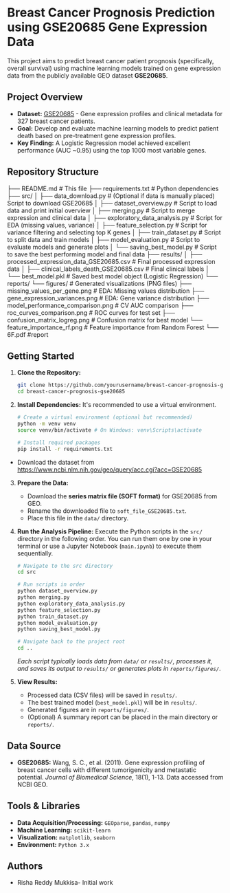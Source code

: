 # Breast Cancer Prognosis Prediction using GSE20685 Gene Expression Data

This project aims to predict breast cancer patient prognosis (specifically, overall survival) using machine learning models trained on gene expression data from the publicly available GEO dataset **GSE20685**.

## Project Overview

*   **Dataset:** [GSE20685](https://www.ncbi.nlm.nih.gov/geo/query/acc.cgi?acc=GSE20685) - Gene expression profiles and clinical metadata for 327 breast cancer patients.
*   **Goal:** Develop and evaluate machine learning models to predict patient death based on pre-treatment gene expression profiles.
*   **Key Finding:** A Logistic Regression model achieved excellent performance (AUC ~0.95) using the top 1000 most variable genes.

## Repository Structure
├── README.md # This file
├── requirements.txt # Python dependencies
├── src/
│ ├── data_download.py # (Optional if data is manually placed) Script to download GSE20685
│ ├── dataset_overview.py # Script to load data and print initial overview
│ ├── merging.py # Script to merge expression and clinical data
│ ├── exploratory_data_analysis.py # Script for EDA (missing values, variance)
│ ├── feature_selection.py # Script for variance filtering and selecting top K genes
│ ├── train_dataset.py # Script to split data and train models
│ ├── model_evaluation.py # Script to evaluate models and generate plots
│ └── saving_best_model.py # Script to save the best performing model and final data
├── results/
│ ├── processed_expression_data_GSE20685.csv # Final processed expression data
│ ├── clinical_labels_death_GSE20685.csv # Final clinical labels
│ └── best_model.pkl # Saved best model object (Logistic Regression)
└── reports/
  └── figures/ # Generated visualizations (PNG files)
    ├── missing_values_per_gene.png # EDA: Missing values distribution
    ├── gene_expression_variances.png # EDA: Gene variance distribution
    ├── model_performance_comparison.png # CV AUC comparison
    ├── roc_curves_comparison.png # ROC curves for test set
    ├── confusion_matrix_logreg.png # Confusion matrix for best model
    └── feature_importance_rf.png # Feature importance from Random Forest
  └── 6F.pdf #report

## Getting Started

1.  **Clone the Repository:**
    ```bash
    git clone https://github.com/yourusername/breast-cancer-prognosis-gse20685.git
    cd breast-cancer-prognosis-gse20685
    ```

2.  **Install Dependencies:**
    It's recommended to use a virtual environment.
    ```bash
    # Create a virtual environment (optional but recommended)
    python -m venv venv
    source venv/bin/activate # On Windows: venv\Scripts\activate

    # Install required packages
    pip install -r requirements.txt
    ```
   * Download the dataset from https://www.ncbi.nlm.nih.gov/geo/query/acc.cgi?acc=GSE20685

3.  **Prepare the Data:**
    *   Download the **series matrix file (SOFT format)** for GSE20685 from GEO.
    *   Rename the downloaded file to `soft_file_GSE20685.txt`.
    *   Place this file in the `data/` directory.

4.  **Run the Analysis Pipeline:**
    Execute the Python scripts in the `src/` directory in the following order. You can run them one by one in your terminal or use a Jupyter Notebook (`main.ipynb`) to execute them sequentially.
    ```bash
    # Navigate to the src directory
    cd src

    # Run scripts in order
    python dataset_overview.py
    python merging.py
    python exploratory_data_analysis.py
    python feature_selection.py
    python train_dataset.py
    python model_evaluation.py
    python saving_best_model.py

    # Navigate back to the project root
    cd ..
    ```
    *Each script typically loads data from `data/` or `results/`, processes it, and saves its output to `results/` or generates plots in `reports/figures/`.*

5.  **View Results:**
    *   Processed data (CSV files) will be saved in `results/`.
    *   The best trained model (`best_model.pkl`) will be in `results/`.
    *   Generated figures are in `reports/figures/`.
    *   (Optional) A summary report can be placed in the main directory or `reports/`.

## Data Source

*   **GSE20685:** Wang, S. C., et al. (2011). Gene expression profiling of breast cancer cells with different tumorigenicity and metastatic potential. *Journal of Biomedical Science*, 18(1), 1-13. Data accessed from NCBI GEO.

## Tools & Libraries

*   **Data Acquisition/Processing:** `GEOparse`, `pandas`, `numpy`
*   **Machine Learning:** `scikit-learn`
*   **Visualization:** `matplotlib`, `seaborn`
*   **Environment:** `Python 3.x`

## Authors

*  Risha Reddy Mukkisa- Initial work

